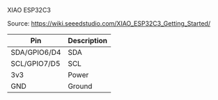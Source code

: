 

XIAO ESP32C3

Source: https://wiki.seeedstudio.com/XIAO_ESP32C3_Getting_Started/

| Pin          | Description |
| ------------ | ----------- |
| SDA/GPIO6/D4 | SDA         |
| SCL/GPIO7/D5 | SCL         |
| 3v3          | Power       |
| GND          | Ground      |

